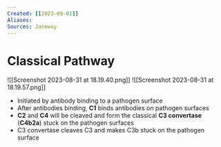 ```yaml
---
Created: [[2023-09-01]]
Aliases: 
Sources: Janeway
---
```

# Classical Pathway
![[Screenshot 2023-08-31 at 18.19.40.png]]
![[Screenshot 2023-08-31 at 18.19.57.png]]
- Initiated by antibody binding to a pathogen surface
- After antibodies binding, **C1** binds antibodies on pathogen surfaces
- **C2** and **C4** will be cleaved and form the classical **C3 convertase** (**C4b2a**) stuck on the pathogen surfaces
- C3 convertase cleaves C3 and makes C3b stuck on the pathogen surface
